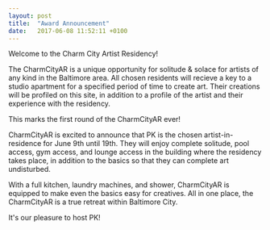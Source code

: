 ```yaml
---
layout: post
title:  "Award Announcement"
date:   2017-06-08 11:52:11 +0100
---
```


Welcome to the Charm City Artist Residency! 

The CharmCityAR is a unique opportunity for solitude & solace for artists of any kind in the Baltimore area. All chosen residents will recieve a key to a studio apartment for a specified period of time to create art. Their creations will be profiled on this site, in addition to a profile of the artist and their experience with the residency. 

This marks the first round of the CharmCityAR ever! 

CharmCityAR is excited to announce that PK is the chosen artist-in-residence for June 9th until 19th. They will enjoy complete solitude, pool access, gym access, and lounge access in the building where the residency takes place, in addition to the basics so that they can complete art undisturbed. 

With a full kitchen, laundry machines, and shower, CharmCityAR is equipped to make even the basics easy for creatives. All in one place, the CharmCityAR is a true retreat within Baltimore City. 

It's our pleasure to host PK!
